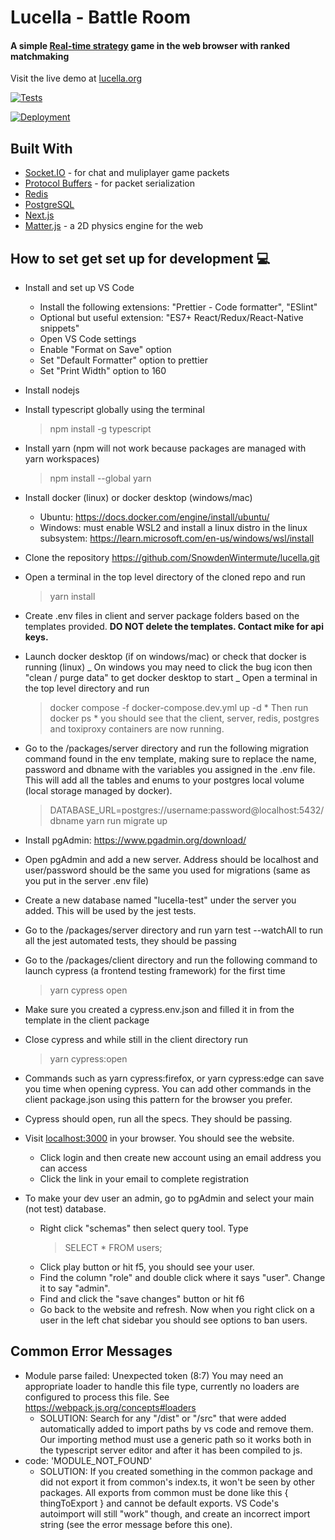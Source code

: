 # Lucella - Battle Room

#### A simple [Real-time strategy](https://en.wikipedia.org/wiki/Real-time_strategy) game in the web browser with ranked matchmaking

Visit the live demo at [lucella.org](https://lucella.org)

[![Tests](https://github.com/SnowdenWintermute/lucella/actions/workflows/tests.yml/badge.svg?event=pull_request)](https://github.com/SnowdenWintermute/lucella/actions/workflows/tests.yml)

[![Deployment](https://github.com/SnowdenWintermute/lucella/actions/workflows/deployment.yml/badge.svg)](https://github.com/SnowdenWintermute/lucella/actions/workflows/deployment.yml)

## Built With

- [Socket.IO](https://socket.io/docs/v4//) - for chat and muliplayer game packets
- [Protocol Buffers](https://developers.google.com/protocol-buffers/) - for packet serialization
- [Redis](https://redis.io/)
- [PostgreSQL](https://www.postgresql.org/)
- [Next.js](https://nextjs.org/)
- [Matter.js](https://brm.io/matter-js/) - a 2D physics engine for the web

## How to set get set up for development 💻

- Install and set up VS Code

  - Install the following extensions: "Prettier - Code formatter", "ESlint"
  - Optional but useful extension: "ES7+ React/Redux/React-Native snippets"
  - Open VS Code settings
  - Enable "Format on Save" option
  - Set "Default Formatter" option to prettier
  - Set "Print Width" option to 160

- Install nodejs
- Install typescript globally using the terminal
  > npm install -g typescript
- Install yarn (npm will not work because packages are managed with yarn workspaces)
  > npm install --global yarn
- Install docker (linux) or docker desktop (windows/mac)

  - Ubuntu: https://docs.docker.com/engine/install/ubuntu/
  - Windows: must enable WSL2 and install a linux distro in the linux subsystem: https://learn.microsoft.com/en-us/windows/wsl/install

- Clone the repository https://github.com/SnowdenWintermute/lucella.git
- Open a terminal in the top level directory of the cloned repo and run
  > yarn install
- Create .env files in client and server package folders based on the templates provided. **DO NOT delete the templates. Contact mike for api keys.**
- Launch docker desktop (if on windows/mac) or check that docker is running (linux)
  _ On windows you may need to click the bug icon then "clean / purge data" to get docker desktop to start
  _ Open a terminal in the top level directory and run
  > docker compose -f docker-compose.dev.yml up -d
      * Then run
  > docker ps
      * you should see that the client, server, redis, postgres and toxiproxy containers are now running.
- Go to the /packages/server directory and run the following migration command found in the env template, making sure to replace the name, password and dbname with the variables you assigned in the .env file. This will add all the tables and enums to your postgres local volume (local storage managed by docker).

  > DATABASE_URL=postgres://username:password@localhost:5432/dbname yarn run migrate up

- Install pgAdmin: https://www.pgadmin.org/download/
- Open pgAdmin and add a new server. Address should be localhost and user/password should be the same you used for migrations (same as you put in the server .env file)
- Create a new database named "lucella-test" under the server you added. This will be used by the jest tests.
- Go to the /packages/server directory and run yarn test --watchAll to run all the jest automated tests, they should be passing
- Go to the /packages/client directory and run the following command to launch cypress (a frontend testing framework) for the first time
  > yarn cypress open
- Make sure you created a cypress.env.json and filled it in from the template in the client package
- Close cypress and while still in the client directory run
  > yarn cypress:open
- Commands such as yarn cypress:firefox, or yarn cypress:edge can save you time when opening cypress. You can add other commands in the client package.json using this pattern for the browser you prefer.
- Cypress should open, run all the specs. They should be passing.
- Visit [localhost:3000](http://localhost:3000) in your browser. You should see the website.
  - Click login and then create new account using an email address you can access
  - Click the link in your email to complete registration
- To make your dev user an admin, go to pgAdmin and select your main (not test) database.
  - Right click "schemas" then select query tool. Type
    > SELECT \* FROM users;
  - Click play button or hit f5, you should see your user.
  - Find the column "role" and double click where it says "user". Change it to say "admin".
  - Find and click the "save changes" button or hit f6
  - Go back to the website and refresh. Now when you right click on a user in the left chat sidebar you should see options to ban users.

## Common Error Messages

- Module parse failed: Unexpected token (8:7)
  You may need an appropriate loader to handle this file type, currently no loaders are configured to process this file. See https://webpack.js.org/concepts#loaders
  - SOLUTION: Search for any "/dist" or "/src" that were added automatically added to import paths by vs code and remove them. Our importing method must use a generic path so it works both in the typescript server editor and after it has been compiled to js.
- code: 'MODULE_NOT_FOUND'
  - SOLUTION: If you created something in the common package and did not export it from common's index.ts, it won't be seen by other packages. All exports from common must be done like this { thingToExport } and cannot be default exports. VS Code's autoimport will still "work" though, and create an incorrect import string (see the error message before this one).
